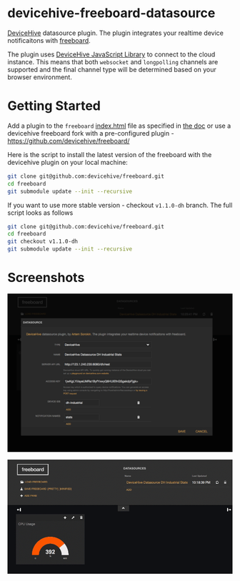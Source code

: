 # devicehive-freeboard-datasource

[DeviceHive](http://devicehive.com) datasource plugin. The plugin integrates your realtime device notificaitons with [freeboard](freeboard.io).

The plugin uses [DeviceHive JavaScript Library](https://github.com/devicehive/devicehive-javascript) to connect to the cloud instance. This means that both `websocket` and `longpolling` channels are supported and the final channel type will be determined based on your browser environment.

# Getting Started

Add a plugin to the `freeboard` [index.html](https://github.com/Freeboard/freeboard/blob/master/index.html) file as specified in [the doc](https://github.com/Freeboard/freeboard#testing-plugins) or use a devicehive freeboard fork with a pre-configured plugin - https://github.com/devicehive/freeboard/

Here is the script to install the latest version of the freeboard with the devicehive plugin on your local machine:

```sh
git clone git@github.com:devicehive/freeboard.git
cd freeboard
git submodule update --init --recursive
```

If you want to use more stable version - checkout `v1.1.0-dh` branch. The full script looks as follows

```sh
git clone git@github.com:devicehive/freeboard.git
cd freeboard
git checkout v1.1.0-dh
git submodule update --init --recursive
```

# Screenshots

![UI](/res/screen-1.png)

![In Action](/res/screen-2.gif)
